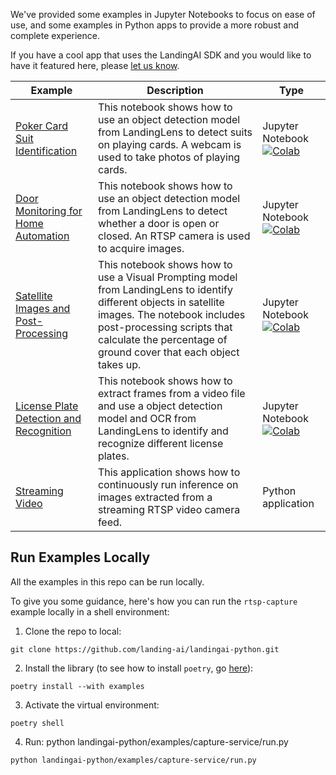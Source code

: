 We've provided some examples in Jupyter Notebooks to focus on ease of use, and some examples in Python apps to provide a more robust and complete experience.

If you have a cool app that uses the LandingAI SDK and you would like to have it featured here, please [let us know](https://github.com/landing-ai/landingai-python/issues/new).

<!-- Generated using https://www.tablesgenerator.com/markdown_tables -->

| Example | Description | Type |
|---|---|---|
| [Poker Card Suit Identification](https://github.com/landing-ai/landingai-python/blob/main/examples/webcam-collab-notebook/webcam-collab-notebook.ipynb) | This notebook shows how to use an object detection model from LandingLens to detect suits on playing cards. A webcam is used to take photos of playing cards. | Jupyter Notebook [![Colab](https://colab.research.google.com/assets/colab-badge.svg)](https://colab.research.google.com/github/landing-ai/landingai-python/blob/main/examples/webcam-collab-notebook/webcam-collab-notebook.ipynb)|
| [Door Monitoring for Home Automation](https://github.com/landing-ai/landingai-python/blob/main/examples/rtsp-capture-notebook/rtsp-capture.ipynb) | This notebook shows how to use an object detection model from LandingLens to detect whether a door is open or closed. An RTSP camera is used to acquire images. | Jupyter Notebook [![Colab](https://colab.research.google.com/assets/colab-badge.svg)](https://colab.research.google.com/github/landing-ai/landingai-python/blob/main/examples/rtsp-capture-notebook/rtsp-capture.ipynb) |
| [Satellite Images and Post-Processing](https://github.com/landing-ai/landingai-python/tree/main/examples/post-processings/farmland-coverage/farmland-coverage.ipynb) | This notebook shows how to use a Visual Prompting model from LandingLens to identify different objects in satellite images. The notebook includes post-processing scripts that calculate the percentage of ground cover that each object takes up. | Jupyter Notebook [![Colab](https://colab.research.google.com/assets/colab-badge.svg)](https://colab.research.google.com/github/landing-ai/landingai-python/blob/main/examples/post-processings/farmland-coverage/farmland-coverage.ipynb) |
| [License Plate Detection and Recognition](https://github.com/landing-ai/landingai-python/tree/main/examples/license-plate-ocr-notebook/license_plate_ocr.ipynb) | This notebook shows how to extract frames from a video file and use a object detection model and OCR from LandingLens to identify and recognize different license plates. | Jupyter Notebook [![Colab](https://colab.research.google.com/assets/colab-badge.svg)](https://colab.research.google.com/github/landing-ai/landingai-python/blob/main/examples/license-plate-ocr-notebook/license_plate_ocr.ipynb) |
| [Streaming Video](https://github.com/landing-ai/landingai-python/tree/main/examples/capture-service) | This application shows how to continuously run inference on images extracted from a streaming RTSP video camera feed. | Python application |

## Run Examples Locally

All the examples in this repo can be run locally.

To give you some guidance, here's how you can run the `rtsp-capture` example locally in a shell environment:

1. Clone the repo to local:
```
git clone https://github.com/landing-ai/landingai-python.git
```
2. Install the library (to see how to install `poetry`, go [here](https://python-poetry.org/docs/)):
```
poetry install --with examples
```
3. Activate the virtual environment:
```
poetry shell
```
4. Run: python landingai-python/examples/capture-service/run.py
```
python landingai-python/examples/capture-service/run.py
```
